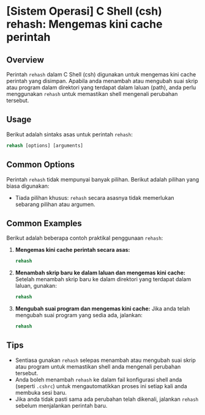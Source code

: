 # [Sistem Operasi] C Shell (csh) rehash: Mengemas kini cache perintah

## Overview
Perintah `rehash` dalam C Shell (csh) digunakan untuk mengemas kini cache perintah yang disimpan. Apabila anda menambah atau mengubah suai skrip atau program dalam direktori yang terdapat dalam laluan (path), anda perlu menggunakan `rehash` untuk memastikan shell mengenali perubahan tersebut.

## Usage
Berikut adalah sintaks asas untuk perintah `rehash`:

```csh
rehash [options] [arguments]
```

## Common Options
Perintah `rehash` tidak mempunyai banyak pilihan. Berikut adalah pilihan yang biasa digunakan:
- Tiada pilihan khusus: `rehash` secara asasnya tidak memerlukan sebarang pilihan atau argumen.

## Common Examples
Berikut adalah beberapa contoh praktikal penggunaan `rehash`:

1. **Mengemas kini cache perintah secara asas:**
   ```csh
   rehash
   ```

2. **Menambah skrip baru ke dalam laluan dan mengemas kini cache:**
   Setelah menambah skrip baru ke dalam direktori yang terdapat dalam laluan, gunakan:
   ```csh
   rehash
   ```

3. **Mengubah suai program dan mengemas kini cache:**
   Jika anda telah mengubah suai program yang sedia ada, jalankan:
   ```csh
   rehash
   ```

## Tips
- Sentiasa gunakan `rehash` selepas menambah atau mengubah suai skrip atau program untuk memastikan shell anda mengenali perubahan tersebut.
- Anda boleh menambah `rehash` ke dalam fail konfigurasi shell anda (seperti `.cshrc`) untuk mengautomatikkan proses ini setiap kali anda membuka sesi baru.
- Jika anda tidak pasti sama ada perubahan telah dikenali, jalankan `rehash` sebelum menjalankan perintah baru.